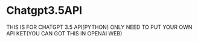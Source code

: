 # Chatgpt3.5API
THIS IS FOR CHATGPT 3.5 API[PYTHON]
ONLY NEED TO PUT YOUR OWN API KET(YOU CAN GOT THIS IN OPENAI WEB)
